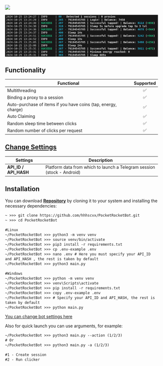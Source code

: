 [<img src="https://img.shields.io/badge/Telegram-%40Me-orange">](https://t.me/hhhscvx)

![img1](.github/images/demo.png)

## Functionality

| Functional                                                     | Supported |
| -------------------------------------------------------------- | :-------: |
| Multithreading                                                 |    ✅     |
| Binding a proxy to a session                                   |    ✅     |
| Auto-purchase of items if you have coins (tap, energy, charge) |    ✅     |
| Auto Claiming                                                  |    ✅     |
| Random sleep time between clicks                               |    ✅     |
| Random number of clicks per request                            |    ✅     |

## [Change Settings](https://github.com/hhhscvx/PocketRocketBot/blob/master/bot/config/config.py)

| Settings              | Description                                                             |
| --------------------- | ----------------------------------------------------------------------- |
| **API_ID / API_HASH** | Platform data from which to launch a Telegram session (stock - Android) |

## Installation

You can download [**Repository**](https://github.com/hhhscvx/PocketRocketBot) by cloning it to your system and installing the necessary dependencies:

```shell
~ >>> git clone https://github.com/hhhscvx/PocketRocketBot.git
~ >>> cd PocketRocketBot

#Linux
~/PocketRocketBot >>> python3 -m venv venv
~/PocketRocketBot >>> source venv/bin/activate
~/PocketRocketBot >>> pip3 install -r requirements.txt
~/PocketRocketBot >>> cp .env-example .env
~/PocketRocketBot >>> nano .env # Here you must specify your API_ID and API_HASH , the rest is taken by default
~/PocketRocketBot >>> python3 main.py

#Windows
~/PocketRocketBot >>> python -m venv venv
~/PocketRocketBot >>> venv\Scripts\activate
~/PocketRocketBot >>> pip install -r requirements.txt
~/PocketRocketBot >>> copy .env-example .env
~/PocketRocketBot >>> # Specify your API_ID and API_HASH, the rest is taken by default
~/PocketRocketBot >>> python main.py
```

[You can change bot settings here](https://github.com/hhhscvx/PocketRocketBot/blob/master/bot/config/config.py)

Also for quick launch you can use arguments, for example:
```shell
~/PocketRocketBot >>> python3 main.py --action (1/2/3)
# Or
~/PocketRocketBot >>> python3 main.py -a (1/2/3)

#1 - Create session
#2 - Run clicker
```
